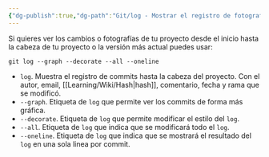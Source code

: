 ```yaml
---
{"dg-publish":true,"dg-path":"Git/log - Mostrar el registro de fotografías hasta la cabeza del proyecto en Git.md","permalink":"/git/log-mostrar-el-registro-de-fotografias-hasta-la-cabeza-del-proyecto-en-git/","created":"2024-03-27T16:18","updated":"2024-03-27T19:20"}
---
```


Si quieres ver los cambios o fotografías de tu proyecto desde el inicio hasta la cabeza de tu proyecto o la versión más actual puedes usar: 
```shell
git log --graph --decorate --all --oneline
```
- `log`. Muestra el registro de commits hasta la cabeza del proyecto. Con el autor, email, [[Learning/Wiki/Hash\|hash]], comentario, fecha y rama que se modificó.
- `--graph`. Etiqueta de `log` que permite ver los commits de forma más gráfica.
- `--decorate`. Etiqueta de `log` que permite modificar el estilo del `log`.
- `--all`. Etiqueta de `log` que indica que se modificará todo el `log`.
- `--oneline`. Etiqueta de `log` que indica que se mostrará el resultado del `log` en una sola linea por commit.
